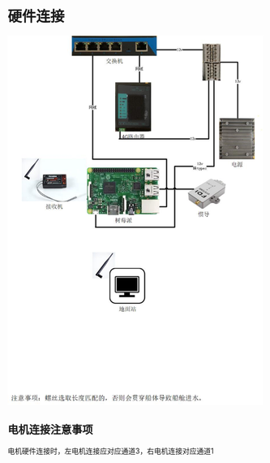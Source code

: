# 硬件连接

![硬件连接图](https://raw.githubusercontent.com/udreams/ControllerDoc/master/PyControl/HardwareConnection.jpg)

## 电机连接注意事项

电机硬件连接时，左电机连接应对应通道3，右电机连接对应通道1
